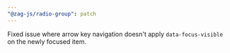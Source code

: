 ```yaml
---
"@zag-js/radio-group": patch
---
```


Fixed issue where arrow key navigation doesn't apply `data-focus-visible` on the newly focused item.
